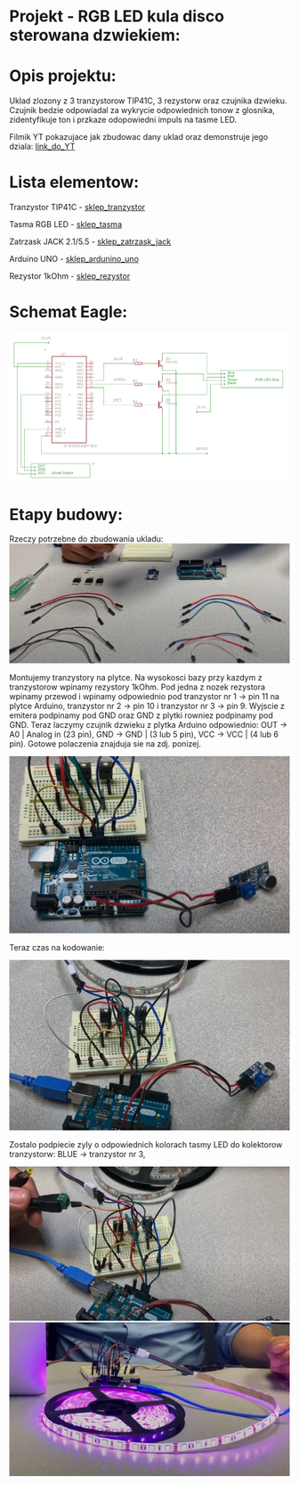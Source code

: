 
# Projekt - RGB LED kula disco sterowana dzwiekiem:

# Opis projektu:

 Uklad zlozony z 3 tranzystorow TIP41C, 3 rezystorw oraz czujnika dzwieku. Czujnik bedzie odpowiadal za wykrycie odpowiednich tonow z glosnika, 
 zidentyfikuje ton i przkaze odopowiedni impuls na tasme LED. 
 
 Filmik YT pokazujace jak zbudowac dany uklad oraz demonstruje jego dziala:
[link_do_YT](https://www.youtube.com/watch?v=G-zCNkNp4RY)

# Lista elementow:

Tranzystor TIP41C - [sklep_tranzystor](https://allegro.pl/oferta/tranzystor-tip41c-tip41-6a-100v-fairchild-to-220-10798629711)

Tasma RGB LED - [sklep_tasma](https://allegro.pl/oferta/tasma-led-smd-wodoodporna-5m-rgb-kolorowa-pilot-10192557011)

Zatrzask JACK 2.1/5.5 - [sklep_zatrzask_jack](https://allegro.pl/oferta/szybkozlacze-komplet-g55-gniazdo-zasilania-2-1-5-5-10807172353)

Arduino UNO - [sklep_ardunino_uno](https://allegro.pl/oferta/zestaw-startowy-do-arduino-uno-r3-atmega328-ch340-10102800766)

Rezystor 1kOhm - [sklep_rezystor](https://allegro.pl/oferta/zestaw-startowy-do-arduino-uno-r3-atmega328-ch340-10102800766)

# Schemat Eagle:

![img](./schemat.png)

# Etapy budowy:

Rzeczy potrzebne do zbudowania ukladu:
![img](./elementy.png)

Montujemy tranzystory na plytce. Na wysokosci bazy przy kazdym z tranzystorow wpinamy rezystory 1kOhm. Pod jedna z nozek rezystora wpinamy przewod 
i wpinamy odpowiednio pod tranzystor nr 1 -> pin 11 na plytce Arduino, tranzystor nr 2 -> pin 10 i tranzystor nr 3 -> pin 9. Wyjscie z emitera 
podpinamy pod GND oraz GND z plytki rowniez podpinamy pod GND. Teraz laczymy czujnik dzwieku z plytka Arduino odpowiednio: OUT -> A0 | Analog in (23 pin),
GND -> GND | (3 lub 5 pin), VCC -> VCC | (4 lub 6 pin). Gotowe polaczenia znajduja sie na zdj. ponizej.

![img](./uklad.png)

Teraz czas na kodowanie:

![img](./uklad2.png)

Zostalo podpiecie zyly o odpowiednich kolorach tasmy LED do kolektorow tranzystorw: BLUE -> tranzystor nr 3,  

![img](./uklad3.png)
![img](./gotowe.png)